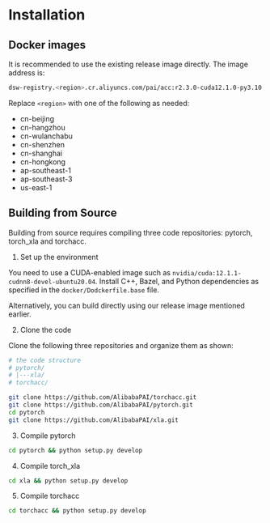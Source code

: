 # Installation

## Docker images

It is recommended to use the existing release image directly. The image address is:

```bash
dsw-registry.<region>.cr.aliyuncs.com/pai/acc:r2.3.0-cuda12.1.0-py3.10
```

Replace `<region>` with one of the following as needed:

* cn-beijing
* cn-hangzhou
* cn-wulanchabu
* cn-shenzhen
* cn-shanghai
* cn-hongkong
* ap-southeast-1
* ap-southeast-3
* us-east-1


## Building from Source

Building from source requires compiling three code repositories: pytorch, torch_xla and torchacc.

1. Set up the environment

You need to use a CUDA-enabled image such as `nvidia/cuda:12.1.1-cudnn8-devel-ubuntu20.04`. Install C++, Bazel, and Python dependencies as specified in the `docker/Dodckerfile.base` file.

Alternatively, you can build directly using our release image mentioned earlier.

2. Clone the code

Clone the following three repositories and organize them as shown:

```bash
# the code structure
# pytorch/
# |---xla/
# torchacc/

git clone https://github.com/AlibabaPAI/torchacc.git
git clone https://github.com/AlibabaPAI/pytorch.git
cd pytorch
git clone https://github.com/AlibabaPAI/xla.git
```

3. Compile pytorch

```bash
cd pytorch && python setup.py develop
```

4. Compile torch_xla

```bash
cd xla && python setup.py develop
```

5. Compile torchacc

```bash
cd torchacc && python setup.py develop
```